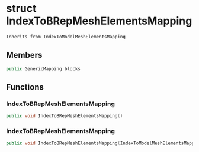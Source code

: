 # struct IndexToBRepMeshElementsMapping

```cpp
Inherits from IndexToModelMeshElementsMapping
```

## Members

```cpp
public GenericMapping blocks

```

## Functions

### IndexToBRepMeshElementsMapping

```cpp
public void IndexToBRepMeshElementsMapping()
```

### IndexToBRepMeshElementsMapping

```cpp
public void IndexToBRepMeshElementsMapping(IndexToModelMeshElementsMapping model_mappings, GenericMapping block_mappings)
```
